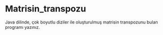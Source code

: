 # Matrisin_transpozu
Java dilinde, çok boyutlu diziler ile oluşturulmuş matrisin transpozunu bulan programı yazınız.
